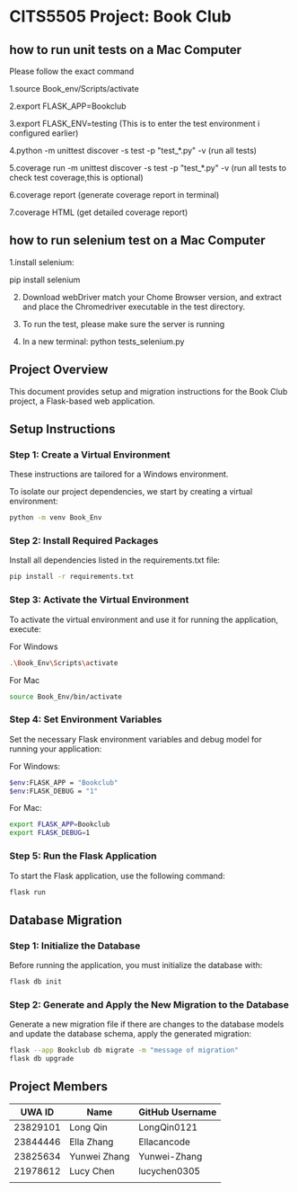 # CITS5505 Project: Book Club

## how to run unit tests on a Mac Computer

Please follow the exact command 

1.source Book_env/Scripts/activate

2.export FLASK_APP=Bookclub 

3.export FLASK_ENV=testing  (This is to enter the test environment i configured earlier)

4.python -m unittest discover -s test -p "test_*.py" -v (run all tests)

5.coverage run -m unittest discover -s test -p "test_*.py" -v (run all tests to check test coverage,this is optional)

6.coverage report (generate coverage report in terminal)

7.coverage HTML (get detailed coverage report)

## how to run selenium test on a Mac Computer

1.install selenium:

pip install selenium

2. Download webDriver match your Chome Browser version, and extract and place the Chromedriver executable in the test directory.

3. To run the test, please make sure the server is running

4. In a new terminal:
   python tests_selenium.py





## Project Overview
This document provides setup and migration instructions for the Book Club project, a Flask-based web application. 
## Setup Instructions

### Step 1: Create a Virtual Environment
These instructions are tailored for a Windows environment.

To isolate our project dependencies, we start by creating a virtual environment:
```bash
python -m venv Book_Env
```

### Step 2: Install Required Packages
Install all dependencies listed in the requirements.txt file:
```bash
pip install -r requirements.txt
```

### Step 3: Activate the Virtual Environment
To activate the virtual environment and use it for running the application, execute:

For Windows
```bash
.\Book_Env\Scripts\activate
```
For Mac
```bash
source Book_Env/bin/activate
```


### Step 4: Set Environment Variables
Set the necessary Flask environment variables and debug model for running your application:

For Windows:
```bash
$env:FLASK_APP = "Bookclub"
$env:FLASK_DEBUG = "1"
```

For Mac:
```bash
export FLASK_APP=Bookclub
export FLASK_DEBUG=1
```

### Step 5: Run the Flask Application
To start the Flask application, use the following command:

```bash
flask run
```

## Database Migration
### Step 1: Initialize the Database
Before running the application, you must initialize the database with:
```bash
flask db init
```

### Step 2: Generate and Apply the New Migration to the Database
Generate a new migration file if there are changes to the database models and update the database schema, apply the generated migration:
```bash
flask --app Bookclub db migrate -m "message of migration"
flask db upgrade
```


## Project Members

| UWA ID    | Name         | GitHub Username |
|-----------|------------  |-----------------|
| 23829101  | Long Qin     | LongQin0121     |
| 23844446  | Ella Zhang   | Ellacancode     |
| 23825634  | Yunwei Zhang | Yunwei-Zhang    |
| 21978612  | Lucy Chen    | lucychen0305    |
|           |              |                 |
